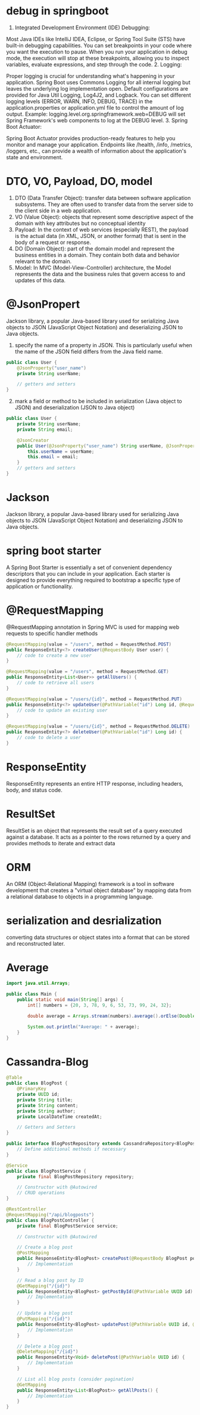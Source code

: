 # debug in springboot
1. Integrated Development Environment (IDE) Debugging:

Most Java IDEs like IntelliJ IDEA, Eclipse, or Spring Tool Suite (STS) have built-in debugging capabilities.
You can set breakpoints in your code where you want the execution to pause. When you run your application in debug mode, the execution will stop at these breakpoints, allowing you to inspect variables, evaluate expressions, and step through the code.
2. Logging:

Proper logging is crucial for understanding what's happening in your application. Spring Boot uses Commons Logging for all internal logging but leaves the underlying log implementation open. Default configurations are provided for Java Util Logging, Log4J2, and Logback.
You can set different logging levels (ERROR, WARN, INFO, DEBUG, TRACE) in the application.properties or application.yml file to control the amount of log output.
Example: logging.level.org.springframework.web=DEBUG will set Spring Framework's web components to log at the DEBUG level.
3. Spring Boot Actuator:

Spring Boot Actuator provides production-ready features to help you monitor and manage your application.
Endpoints like /health, /info, /metrics, /loggers, etc., can provide a wealth of information about the application's state and environment.

# DTO, VO, Payload, DO, model
1. DTO (Data Transfer Object): transfer data between software application subsystems. They are often used to transfer data from the server side to the client side in a web application.
2. VO (Value Object): objects that represent some descriptive aspect of the domain with key attributes but no conceptual identity
3. Payload: In the context of web services (especially REST), the payload is the actual data (in XML, JSON, or another format) that is sent in the body of a request or response.
4. DO (Domain Object): part of the domain model and represent the business entities in a domain. They contain both data and behavior relevant to the domain.
5. Model: In MVC (Model-View-Controller) architecture, the Model represents the data and the business rules that govern access to and updates of this data.

# @JsonPropert
Jackson library, a popular Java-based library used for serializing Java objects to JSON (JavaScript Object Notation) and deserializing JSON to Java objects.
1. specify the name of a property in JSON. This is particularly useful when the name of the JSON field differs from the Java field name.
```java
public class User {
    @JsonProperty("user_name")
    private String userName;

    // getters and setters
}
```
2. mark a field or method to be included in serialization (Java object to JSON) and deserialization (JSON to Java object)
```java
public class User {
    private String userName;
    private String email;

    @JsonCreator
    public User(@JsonProperty("user_name") String userName, @JsonProperty("email") String email) {
        this.userName = userName;
        this.email = email;
    }
    // getters and setters
}
```

# Jackson
Jackson library, a popular Java-based library used for serializing Java objects to JSON (JavaScript Object Notation) and deserializing JSON to Java objects.

# spring boot starter
A Spring Boot Starter is essentially a set of convenient dependency descriptors that you can include in your application. Each starter is designed to provide everything required to bootstrap a specific type of application or functionality.

# @RequestMapping
@RequestMapping annotation in Spring MVC is used for mapping web requests to specific handler methods
```java
@RequestMapping(value = "/users", method = RequestMethod.POST)
public ResponseEntity<?> createUser(@RequestBody User user) {
    // code to create a new user
}

@RequestMapping(value = "/users", method = RequestMethod.GET)
public ResponseEntity<List<User>> getAllUsers() {
    // code to retrieve all users
}

@RequestMapping(value = "/users/{id}", method = RequestMethod.PUT)
public ResponseEntity<?> updateUser(@PathVariable("id") Long id, @RequestBody User user) {
    // code to update an existing user
}

@RequestMapping(value = "/users/{id}", method = RequestMethod.DELETE)
public ResponseEntity<?> deleteUser(@PathVariable("id") Long id) {
    // code to delete a user
}
```

# ResponseEntity
ResponseEntity represents an entire HTTP response, including headers, body, and status code. 

# ResultSet
ResultSet is an object that represents the result set of a query executed against a database. It acts as a pointer to the rows returned by a query and provides methods to iterate and extract data

# ORM
An ORM (Object-Relational Mapping) framework is a tool in software development that creates a "virtual object database" by mapping data from a relational database to objects in a programming language. 

# serialization and desrialization
converting data structures or object states into a format that can be stored and reconstructed later.

# Average
```java
import java.util.Arrays;

public class Main {
    public static void main(String[] args) {
        int[] numbers = {20, 3, 78, 9, 6, 53, 73, 99, 24, 32};

        double average = Arrays.stream(numbers).average().orElse(Double.NaN);

        System.out.println("Average: " + average);
    }
}
```

# Cassandra-Blog

```java
@Table
public class BlogPost {
    @PrimaryKey
    private UUID id;
    private String title;
    private String content;
    private String author;
    private LocalDateTime createdAt;

    // Getters and Setters
}

```

```java
public interface BlogPostRepository extends CassandraRepository<BlogPost, UUID> {
    // Define additional methods if necessary
}

```

```java
@Service
public class BlogPostService {
    private final BlogPostRepository repository;

    // Constructor with @Autowired
    // CRUD operations
}
```

```java
@RestController
@RequestMapping("/api/blogposts")
public class BlogPostController {
    private final BlogPostService service;

    // Constructor with @Autowired

    // Create a blog post
    @PostMapping
    public ResponseEntity<BlogPost> createPost(@RequestBody BlogPost post) {
        // Implementation
    }

    // Read a blog post by ID
    @GetMapping("/{id}")
    public ResponseEntity<BlogPost> getPostById(@PathVariable UUID id) {
        // Implementation
    }

    // Update a blog post
    @PutMapping("/{id}")
    public ResponseEntity<BlogPost> updatePost(@PathVariable UUID id, @RequestBody BlogPost post) {
        // Implementation
    }

    // Delete a blog post
    @DeleteMapping("/{id}")
    public ResponseEntity<Void> deletePost(@PathVariable UUID id) {
        // Implementation
    }

    // List all blog posts (consider pagination)
    @GetMapping
    public ResponseEntity<List<BlogPost>> getAllPosts() {
        // Implementation
    }
}
```